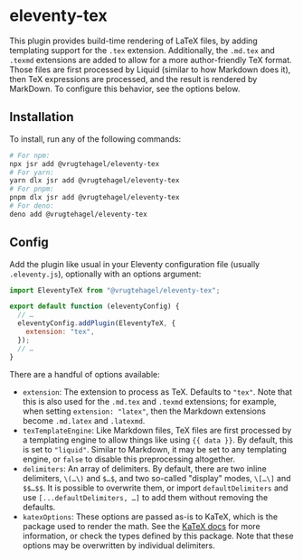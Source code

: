 # eleventy-tex

This plugin provides build-time rendering of LaTeX files, by adding templating
support for the `.tex` extension. Additionally, the `.md.tex` and `.texmd`
extensions are added to allow for a more author-friendly TeX format. Those files
are first processed by Liquid (similar to how Markdown does it), then TeX
expressions are processed, and the result is rendered by MarkDown. To configure
this behavior, see the options below.

## Installation

To install, run any of the following commands:

```bash
# For npm:
npx jsr add @vrugtehagel/eleventy-tex
# For yarn:
yarn dlx jsr add @vrugtehagel/eleventy-tex
# For pnpm:
pnpm dlx jsr add @vrugtehagel/eleventy-tex
# For deno:
deno add @vrugtehagel/eleventy-tex
```

## Config

Add the plugin like usual in your Eleventy configuration file (usually
`.eleventy.js`), optionally with an options argument:

```js
import EleventyTeX from "@vrugtehagel/eleventy-tex";

export default function (eleventyConfig) {
  // …
  eleventyConfig.addPlugin(EleventyTeX, {
    extension: "tex",
  });
  // …
}
```

There are a handful of options available:

- `extension`: The extension to process as TeX. Defaults to `"tex"`. Note that
  this is also used for the `.md.tex` and `.texmd` extensions; for example,
  when setting `extension: "latex"`, then the Markdown extensions become
  `.md.latex` and `.latexmd`.
- `texTemplateEngine`: Like Markdown files, TeX files are first processed by a
  templating engine to allow things like using `{{ data }}`. By default, this is
  set to `"liquid"`. Similar to Markdown, it may be set to any templating
  engine, or `false` to disable this preprocessing altogether.
- `delimiters`: An array of delimiters. By default, there are two inline
  delimiters, `\(…\)` and `$…$`, and two so-called "display" modes, `\[…\]` and
  `$$…$$`. It is possible to overwrite them, or import `defaultDelimiters` and
  use `[...defaultDelimiters, …]` to add them without removing the defaults.
- `katexOptions`: These options are passed as-is to KaTeX, which is the package
  used to render the math. See the [KaTeX docs](https://katex.org/docs/options)
  for more information, or check the types defined by this package. Note that
  these options may be overwritten by individual delimiters.
